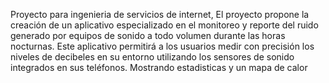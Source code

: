 Proyecto para ingenieria de servicios de internet, El proyecto propone la creación de un aplicativo especializado en el monitoreo y reporte del ruido generado por equipos de sonido a todo volumen durante las horas nocturnas. Este aplicativo permitirá a los usuarios medir con precisión los niveles de decibeles en su entorno utilizando los sensores de sonido integrados en sus teléfonos. Mostrando estadisticas y un mapa de calor
